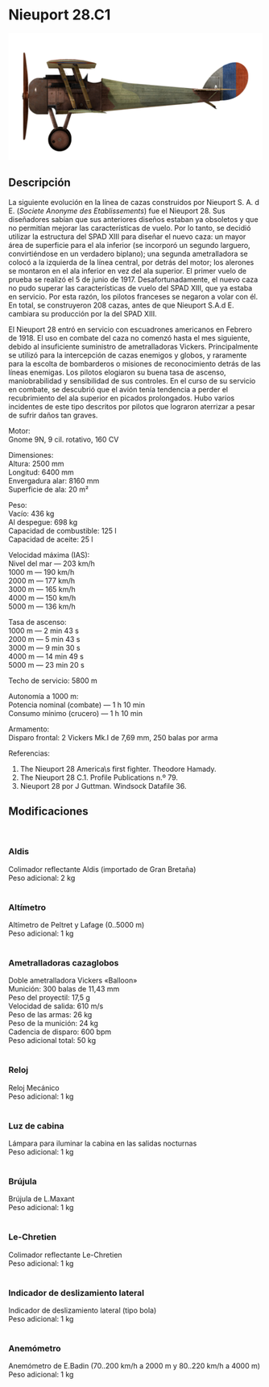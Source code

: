 # Nieuport 28.C1  
  
![nieuport28](../images/nieuport28.png)  
  
## Descripción  
  
La siguiente evolución en la línea de cazas construidos por Nieuport  S. A. d E. (<i>Societe Anonyme des Etablissements</i>) fue el Nieuport 28. Sus diseñadores sabían que sus anteriores diseños estaban ya obsoletos y que no permitían mejorar las características de vuelo. Por lo tanto, se decidió utilizar la estructura del SPAD XIII para diseñar el nuevo caza: un mayor área de superficie para el ala inferior (se incorporó un segundo larguero, convirtiéndose en un verdadero biplano); una segunda ametralladora se colocó a la izquierda de la línea central, por detrás del motor; los alerones se montaron en el ala inferior en vez del ala superior. El primer vuelo de prueba se realizó el 5 de junio de 1917. Desafortunadamente, el nuevo caza no pudo superar las características de vuelo del SPAD XIII, que ya estaba en servicio. Por esta razón, los pilotos franceses se negaron a volar con él. En total, se construyeron 208 cazas, antes de que Nieuport S.A.d E. cambiara su producción por la del SPAD XIII.  
  
El Nieuport 28 entró en servicio con escuadrones americanos en Febrero de 1918. El uso en combate del caza no comenzó hasta el mes siguiente, debido al insuficiente suministro de ametralladoras Vickers. Principalmente se utilizó para la intercepción de cazas enemigos y globos, y raramente para la escolta de bombarderos o misiones de reconocimiento detrás de las líneas enemigas. Los pilotos elogiaron su buena tasa de ascenso, maniobrabilidad y sensibilidad de sus controles. En el curso de su servicio en combate, se descubrió que el avión tenía tendencia a perder el recubrimiento del ala superior en picados prolongados. Hubo varios incidentes de este tipo descritos por pilotos que lograron aterrizar a pesar de sufrir daños tan graves.   
  
  
Motor:  
Gnome 9N, 9 cil. rotativo, 160 CV  
  
Dimensiones:  
Altura: 2500 mm  
Longitud: 6400 mm  
Envergadura alar: 8160 mm  
Superficie de ala: 20 m²  
  
Peso:  
Vacío: 436 kg   
Al despegue: 698 kg  
Capacidad de combustible: 125 l  
Capacidad de aceite: 25 l  
  
Velocidad máxima (IAS):  
Nivel del mar — 203 km/h  
1000 m — 190 km/h  
2000 m — 177 km/h  
3000 m — 165 km/h  
4000 m — 150 km/h  
5000 m — 136 km/h  
  
Tasa de ascenso:  
1000 m — 2 min 43 s  
2000 m — 5 min 43 s  
3000 m — 9 min 30 s  
4000 m — 14 min 49 s  
5000 m — 23 min 20 s  
  
Techo de servicio: 5800 m  
  
Autonomía a 1000 m:  
Potencia nominal (combate) — 1 h 10 min  
Consumo mínimo (crucero) — 1 h 10 min  
  
Armamento:  
Disparo frontal: 2 Vickers Mk.I de 7,69 mm, 250 balas por arma  
  
Referencias:  
1) The Nieuport 28 America\s first fighter. Theodore Hamady.  
2) The Nieuport 28 C.1. Profile Publications n.º 79.  
3) Nieuport 28 por J Guttman. Windsock Datafile 36.  
  
## Modificaciones  
  ﻿
  
### Aldis  
  
Colimador reflectante Aldis (importado de Gran Bretaña)  
Peso adicional: 2 kg  
  ﻿
  
### Altímetro  
  
Altímetro de Peltret y Lafage (0..5000 m)  
Peso adicional: 1 kg  
  ﻿
  
### Ametralladoras cazaglobos  
  
Doble ametralladora Vickers «Balloon»  
Munición: 300 balas de 11,43 mm  
Peso del proyectil: 17,5 g  
Velocidad de salida: 610 m/s  
Peso de las armas: 26 kg  
Peso de la munición: 24 kg  
Cadencia de disparo: 600 bpm  
Peso adicional total: 50 kg  
  ﻿
  
### Reloj  
  
Reloj Mecánico  
Peso adicional: 1 kg  
  ﻿
  
### Luz de cabina  
  
Lámpara para iluminar la cabina en las salidas nocturnas  
Peso adicional: 1 kg  
  ﻿
  
### Brújula  
  
Brújula de L.Maxant  
Peso adicional: 1 kg  
  ﻿
  
### Le-Chretien  
  
Colimador reflectante Le-Chretien  
Peso adicional: 1 kg  
  ﻿
  
### Indicador de deslizamiento lateral  
  
Indicador de deslizamiento lateral (tipo bola)  
Peso adicional: 1 kg  
  ﻿
  
### Anemómetro  
  
Anemómetro de E.Badin (70..200 km/h a 2000 m y 80..220 km/h a 4000 m)  
Peso adicional: 1 kg  
